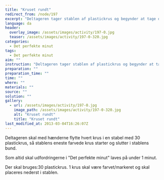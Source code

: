 ```yaml
---
title: "Kruset rundt"
redirect_from: /node/197
excerpt: "Deltageren tager stablen af plastickrus og begynder at tage det øverste krus og flytte det ned i bunden af stablen. Der må kun flyttes et krus ad gangen, og deltageren skal skifte mellem højre og venstre hånd. Flyttes 2 krus ad gangen eller falder et eller flere krus ned på gulvet fra toppen af stablen, skal de først placeres øverst i stablen, og deltagerne skal slippe dem med hånden, før udfordringen kan fortsætte. Falder et eller flere krus ned fra bunden af stablen, skal de først placeres i bunden af stablen igen, og deltagerne skal slippe dem med hånden, før udfordringen kan fortsætte. Deltageren må gerne tage et krus op fra gulvet, men må ikke sætte sig eller på anden måde støtte krus eller sig selv til gulvet. For at bestå udfordringen skal deltageren flytte hvert krus i en stabel med 30 plastickrus, så stablens eneste farvede krus starter og slutter i stablens bund inden for tidsgrænsen på 1 minut."
language: da
header:
  overlay_image: /assets/images/activity/197-0.jpg
  teaser: /assets/images/activity/197-0-320.jpg
categories: 
  - Det perfekte minut
tags: 
  - Det perfekte minut
aim: ""
instruction: "Deltageren tager stablen af plastickrus og begynder at tage det øverste krus og flytte det ned i bunden af stablen. Der må kun flyttes et krus ad gangen, og deltageren skal skifte mellem højre og venstre hånd. Flyttes 2 krus ad gangen eller falder et eller flere krus ned på gulvet fra toppen af stablen, skal de først placeres øverst i stablen, og deltagerne skal slippe dem med hånden, før udfordringen kan fortsætte. Falder et eller flere krus ned fra bunden af stablen, skal de først placeres i bunden af stablen igen, og deltagerne skal slippe dem med hånden, før udfordringen kan fortsætte. Deltageren må gerne tage et krus op fra gulvet, men må ikke sætte sig eller på anden måde støtte krus eller sig selv til gulvet. For at bestå udfordringen skal deltageren flytte hvert krus i en stabel med 30 plastickrus, så stablens eneste farvede krus starter og slutter i stablens bund inden for tidsgrænsen på 1 minut."
preparation: ""
preparation_time: ""
time: ""
where: ""
materials: ""
source: ""
solution: ""
gallery:
  - url: /assets/images/activity/197-0.jpg
    image_path: /assets/images/activity/197-0-320.jpg
    alt: "Kruset rundt"
    title: "Kruset rundt"
last_modified_at: 2013-03-04T16:26:07Z
---
```

Deltageren skal med hænderne flytte hvert krus i en stabel med 30 plastickrus, så stablens eneste farvede krus starter og slutter i stablens bund.

Som altid skal udfordringerne i "Det perfekte minut" laves på under 1 minut.

Der skal bruges:30 plastickrus. 1 krus skal være farvet/markeret og skal placeres nederst i stablen.
